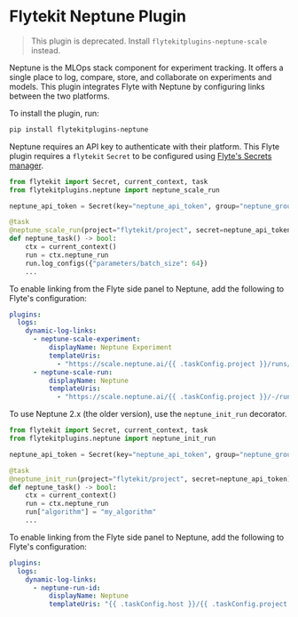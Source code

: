 # Flytekit Neptune Plugin

> This plugin is deprecated. Install `flytekitplugins-neptune-scale` instead.

Neptune is the MLOps stack component for experiment tracking. It offers a single place to log, compare, store, and collaborate on experiments and models. This plugin integrates Flyte with Neptune by configuring links between the two platforms.

To install the plugin, run:

```bash
pip install flytekitplugins-neptune
```

Neptune requires an API key to authenticate with their platform. This Flyte plugin requires a `flytekit` `Secret` to be configured using [Flyte's Secrets manager](https://docs.flyte.org/en/latest/user_guide/productionizing/secrets.html).


```python
from flytekit import Secret, current_context, task
from flytekitplugins.neptune import neptune_scale_run

neptune_api_token = Secret(key="neptune_api_token", group="neptune_group")

@task
@neptune_scale_run(project="flytekit/project", secret=neptune_api_token)
def neptune_task() -> bool:
    ctx = current_context()
    run = ctx.neptune_run
    run.log_configs({"parameters/batch_size": 64})
    ...
```

To enable linking from the Flyte side panel to Neptune, add the following to Flyte's configuration:

```yaml
plugins:
  logs:
    dynamic-log-links:
      - neptune-scale-experiment:
          displayName: Neptune Experiment
          templateUris:
            - "https://scale.neptune.ai/{{ .taskConfig.project }}/runs/details?viewId=standard-view&runIdentificationKey={{ .taskConfig.id }}&type=experiment"
      - neptune-scale-run:
          displayName: Neptune
          templateUris:
            - "https://scale.neptune.ai/{{ .taskConfig.project }}/-/run/?customId={{ .hostname }}"
```

To use Neptune 2.x (the older version), use the `neptune_init_run` decorator.

```python
from flytekit import Secret, current_context, task
from flytekitplugins.neptune import neptune_init_run

neptune_api_token = Secret(key="neptune_api_token", group="neptune_group")

@task
@neptune_init_run(project="flytekit/project", secret=neptune_api_token)
def neptune_task() -> bool:
    ctx = current_context()
    run = ctx.neptune_run
    run["algorithm"] = "my_algorithm"
    ...
```

To enable linking from the Flyte side panel to Neptune, add the following to Flyte's configuration:

```yaml
plugins:
  logs:
    dynamic-log-links:
      - neptune-run-id:
          displayName: Neptune
          templateUris: "{{ .taskConfig.host }}/{{ .taskConfig.project }}?query=(%60flyte%2Fexecution_id%60%3Astring%20%3D%20%22{{ .executionName }}-{{ .nodeId }}-{{ .taskRetryAttempt }}%22)&lbViewUnpacked=true"
```

